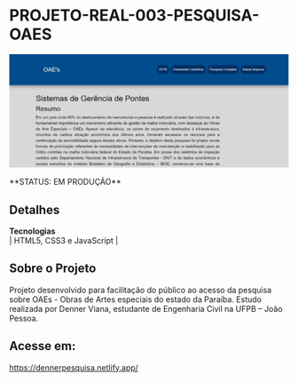 # PROJETO-REAL-003-PESQUISA-OAES
<img src="./assets/img/captura.png">
 
<div>
 <p>**STATUS: EM PRODUÇÃO**</p>
</div>
    
## Detalhes
**Tecnologias**<br>
| HTML5, CSS3 e JavaScript | 

## Sobre o Projeto
<p>Projeto desenvolvido para facilitação do público ao acesso da pesquisa sobre OAEs - Obras de Artes especiais do estado da Paraíba. Estudo realizada por Denner Viana, estudante de Engenharia Civil na UFPB –  João Pessoa.</p>

## Acesse em:
https://dennerpesquisa.netlify.app/

